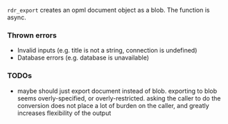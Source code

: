 `rdr_export` creates an opml document object as a blob. The function is async.

### Thrown errors

* Invalid inputs (e.g. title is not a string, connection is undefined)
* Database errors (e.g. database is unavailable)

### TODOs

* maybe should just export document instead of blob. exporting to blob seems overly-specified, or overly-restricted. asking the caller to do the conversion does not place a lot of burden on the caller, and greatly increases flexibility of the output
